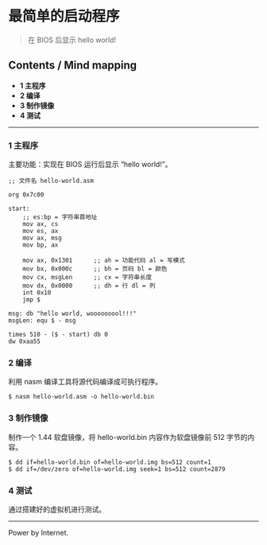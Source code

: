 # 最简单的启动程序
> 在 BIOS 后显示 hello world!

## Contents / Mind mapping
- **1 主程序**
- **2 编译**
- **3 制作镜像**
- **4 测试**

---

### 1 主程序

主要功能：实现在 BIOS 运行后显示 “hello world!”。

```
;; 文件名 hello-world.asm

org 0x7c00

start:
	;; es:bp = 字符串首地址
	mov ax, cs
	mov es, ax
	mov ax, msg
	mov bp, ax

	mov ax, 0x1301		;; ah = 功能代码 al = 写模式
	mov bx, 0x000c		;; bh = 页码 bl = 颜色
	mov cx, msgLen		;; cx = 字符串长度
	mov dx, 0x0000		;; dh = 行 dl = 列
	int 0x10
	jmp $

msg: db "hello world, wooooooool!!!"
msgLen: equ $ - msg	

times 510 - ($ - start) db 0
dw 0xaa55
```



### 2 编译

利用 nasm 编译工具将源代码编译成可执行程序。

```
$ nasm hello-world.asm -o hello-world.bin
```



### 3 制作镜像

制作一个 1.44 软盘镜像，将 hello-world.bin 内容作为软盘镜像前 512 字节的内容。

```
$ dd if=hello-world.bin of=hello-world.img bs=512 count=1
$ dd if=/dev/zero of=hello-world.img seek=1 bs=512 count=2879
```



### 4 测试

通过搭建好的虚拟机进行测试。



---
Power by Internet.
